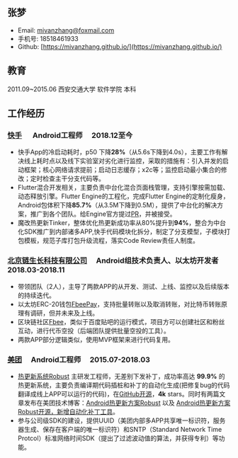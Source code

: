 ## 张梦
* Email: mivanzhang@foxmail.com
* 手机号:  18518461933
* Github: [https://mivanzhang.github.io/](https://mivanzhang.github.io/)

## 教育
2011.09~2015.06   西安交通大学    软件学院 本科

## 工作经历

### [快手](https://www.kuaishou.com/)  　 Android⼯程师 　2018.12⾄今
* 快手App的冷启动耗时，p50 下降**28%**（从5.6s下降到4.0s），主要工作有解决线上耗时点以及线下实验室对劣化进行监控，采取的措施有：引入并发的启动框架；核心网络请求提前；启动日志缓存；x2c等；监控启动最小集合的修改；定时检查主干分支代码等。
* Flutter混合开发相关，主要负责中台化混合⻚⾯栈管理，⽀持引擎按需加载、动态释放引擎。Flutter Engine的工程化，完成Flutter Engine的定制化瘦身，Android包体积下降**85.7%**（从3.5M下降到0.5M），提供了中台化的解决方案，推广到各个团队。给Engine官方提过[PR](https://github.com/dart-lang/sdk/pull/43312)，并被接受。
* 魔改热更新Tinker，整体优化热更新成功率从80%提升到**94%**，整合为中台化SDK推⼴到内部诸多APP,快⼿代码模块化拆分，制定了分⽀模型，⼦模块打包模板，规范⼦库打包升级流程，落实Code Review责任⼈制度。

### [北京链生长科技有限公司](https://www.fbee.one/) 　Android组技术负责人、以太坊开发者　 2018.03-2018.11
* 带领团队（2人），主导了两款APP的从开发、测试、上线、监控以及后续版本的持续迭代。
* 以太坊ERC-20钱包[FbeePay](https://www.fbee.one/fbeepay)，支持批量转账以及取消转账，对比特币转账原理有调研，但并未来及上线。
* 区块链社区[Fbee](https://www.fbee.one/)，类似于百度贴吧的运行模式，项目方可以创建社区和粉丝互动，进行代币空投（后端团队提供批量空投的工具）。
* 两款APP部分逻辑类似，使用MVP框架来进行代码复用。

### [美团](https://www.meituan.com/) 　Android工程师 　2015.07-2018.03
* [热更新系统Robust](https://github.com/Meituan-Dianping/Robust) 主研发工程师，无差别下发补丁，成功率高达 **99.9%** 的热更新系统，主要负责编译期代码插桩和补丁的自动化生成(把修复bug的代码翻译成线上APP可以运行的代码)，在[GitHub开源](https://github.com/Meituan-Dianping/Robust)，**4k** stars。同时有两篇文章发布在美团技术博客：[Android热更新方案Robust](https://tech.meituan.com/android_robust.html) 以及 [Android热更新方案Robust开源，新增自动化补丁工具](https://tech.meituan.com/android_autopatch.html)。
* 参与公司级SDK的建设，提供UUID（美团内部多APP共享唯一标识符，服务器生成、保存在客户端的唯一标识符）和SNTP（Standard Network Time Protcol）标准网络时间SDK（提出了过滤波动值的算法，并获得专利）等功能。
